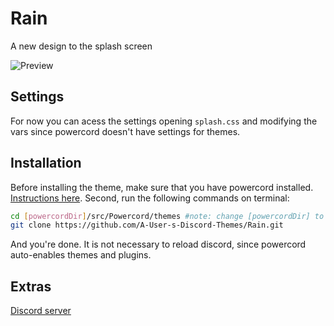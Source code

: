 # Rain
A new design to the splash screen

![Preview](https://cdn.discordapp.com/attachments/539180316447997974/719038594005598278/ezgif.com-video-to-gif_1.gif)


## Settings
For now you can acess the settings opening `splash.css` and modifying the vars since powercord doesn't have settings for themes.

## Installation
Before installing the theme, make sure that you have powercord installed. [Instructions here](https://powercord.dev/installation).
Second, run the following commands on terminal:
```sh
cd [powercordDir]/src/Powercord/themes #note: change [powercordDir] to the current directory of powercord
git clone https://github.com/A-User-s-Discord-Themes/Rain.git
```
And you're done. It is not necessary to reload discord, since powercord auto-enables themes and plugins.

## Extras
[Discord server](https://discord.gg/jGmSTkk)